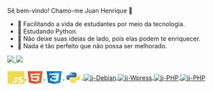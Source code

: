 Sê bem-vindo! Chamo-me Juan Henrique 👋

- 📖 Facilitando a vida de estudantes por meio da tecnologia. 
- 🐍 Estudando Python. 
- 💬 Não deixe suas ideias de lado, pois elas podem te enriquecer. 
- 💬 Nada é tão perfeito que não possa ser melhorado.

<div align="left">
  <a href="https://github.com/juanhenrique1306">
  <img height="180em" src="https://github-readme-stats.vercel.app/api?username=juanhenrique1306&show_icons=true&theme=dark&include_all_commits=true&count_private=true"/>
  <img height="180em" src="https://github-readme-stats.vercel.app/api/top-langs/?username=juanhenrique1306&layout=compact&langs_count=7&theme=dark"/>
</div>
  
  <div style="display: inline_block"><br>
  <img align="center" alt="jj-Js" height="30" width="40" src="https://raw.githubusercontent.com/devicons/devicon/master/icons/javascript/javascript-plain.svg">
  <img align="center" alt="jj-HTML" height="30" width="40" src="https://raw.githubusercontent.com/devicons/devicon/master/icons/html5/html5-original.svg">
  <img align="center" alt="jj-CSS" height="30" width="40" src="https://raw.githubusercontent.com/devicons/devicon/master/icons/css3/css3-original.svg">
  <img align="center" alt="jj-Python" height="30" width="40" src="https://raw.githubusercontent.com/devicons/devicon/master/icons/python/python-original.svg">
  <img align="center" alt="jj-Debian" height="30" width="40" src="https://cdn.jsdelivr.net/gh/devicons/devicon/icons/debian/debian-plain-wordmark.svg">
  <img align="center" alt="jj-Wpress" height="30" width="40" src="https://cdn.jsdelivr.net/gh/devicons/devicon/icons/wordpress/wordpress-plain-wordmark.svg">
  <img align="center" alt="jj-PHP" height="30" width="40" src="https://cdn.jsdelivr.net/gh/devicons/devicon/icons/php/php-original.svg">
  <img align="center" alt="jj-PHP" height="30" width="40" src="https://cdn.jsdelivr.net/gh/devicons/devicon/icons/bootstrap/bootstrap-original.svg">
</div>
